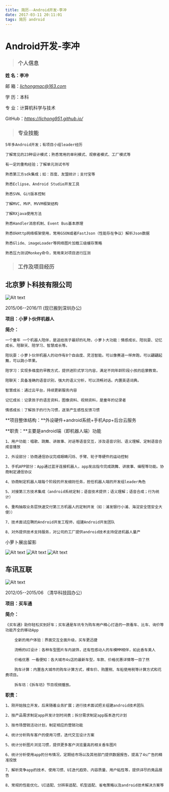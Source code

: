 ```yaml
---
title: 简历--Android开发-李冲
date: 2017-03-11 20:11:01
tags: 简历 android
---
```


# Android开发-李冲
> ### 个人信息

**姓 名：李冲**								                 



邮  箱：*lichongmac@163.com*

学 历：本科

专 业：计算机科学与技术

GitHub：*https://lichong951.github.io/*

> ### 专业技能

	5年多Android开发；有项目小组leader经历
	
	了解常见的23种设计模式；熟悉常用的单利模式、观察者模式、工厂模式等
	
	有一定的重构经验；了解单元测试书写
	
	熟悉第三方sdk集成；如：百度、友盟统计；支付宝等
	
	熟悉Eclipse、Android Studio开发工具
	
	熟悉SVN、Git版本控制
	
	了解MVC、MVP、MVVM框架结构
	
	了解RXjava使用方法
	
	熟悉Handler消息机制、Event Bus基本原理
	
	熟悉OkHttp网络框架使用，常用GSON或者FastJson（性能存在争议）解析Json数据
	
	熟悉Glide、imageLoader等网络图片加载三级缓存策略
	
	熟悉压力测试Monkey命令，常用来对项目进行压测

> ### 工作及项目经历



## 北京萝卜科技有限公司
![Alt text](http://omnk3xsvf.bkt.clouddn.com/luobotec_logo.jpg)

2015/06--2016/11  (现已搬到深圳办公)

**项目：小萝卜伙伴机器人**

**简介：**
	
	一个童年 一个机器人陪伴，是送给孩子最好的礼物，小萝卜大功能：情感成长、陪玩耍、记忆成长、陪聊天、陪学习、智慧成长等。

	陪玩耍：小萝卜伙伴机器人的动作有8个自由度、灵活智能。可以像赛道一样奔跑，可以翩翩起舞，可以跳小苹果。
	
	陪学习：实现多维度的早教方式，提供进阶式学习内容，满足不同年龄阶段小孩的启蒙教育。
	
	陪聊天：具备准确的语音识别，强大的语义分析，可以流畅对话。内置英语词典。
	
	智慧成长：通过云平台，持续更新服务内容
	
	记忆成长：记录孩子的语言资料，图像资料、视频资料，是童年的记录者
	
	情感成长：了解孩子的行为习惯，逐渐产生感性反馈习惯

**项目整体结构：**外设硬件+android系统+手机App+后台云服务

**职责：**主要是android端（即机器人端）功能
	
	1、用户功能：唱歌、跳舞、讲故事、对话等语音交互，涉及语音识别、语义理解、定制语音合成音播放
	
	2、外设部分：协商通信协议完成眼睛闪烁、手臂、轮子等硬件的运动控制
	
	3、手机APP部分：App通过蓝牙连接机器人，app发出指令完成跳舞、讲故事、编程等功能。协商制定通信协议
	
	4、协商制定机器人端每个阶段的开发细则任务，担任机器人端的开发组leader角色
	
	5、对接第三方技术集成（android系统定制；语音技术提供；语义理解；语音合成；行为统计）
	
	6、重构抽取业务层快速交付第三方机器人的定制开发（如：浦发银行小浦、海淀安全馆安全大使））
	
	7、技术面试应聘的Android开发工程师，组建Android开发团队
	
	8、对外提供技术支持服务，对公司的工厂提供android技术支持促进机器人量产
小萝卜展出留影
	
![Alt text](http://omnk3xsvf.bkt.clouddn.com/8af2f0c5a8fde293cbc8f82b7a074fa9.jpg)
![Alt text](http://omnk3xsvf.bkt.clouddn.com/8632c811ed366b500cae29cca7862129.jpg)
![Alt text](http://omnk3xsvf.bkt.clouddn.com/e7dceb8b3a2cea4eb0a04ebac4e95b8c.jpg)

## 车讯互联
![Alt text](http://omnk3xsvf.bkt.clouddn.com/chexun_logo.png)

2012/05--2015/06 （清华科技园办公）

**项目：买车通**

**简介：**
	
	《买车通》助你轻松买到好车；买车通是车讯专为购车用户精心打造的一款看车、比车、询价等功能齐全的移动App
	
		全新的用户体验：界面交互全面升级，买车更迅捷
	
		流畅的UI设计：各种车型图片车内装饰，还有性感动人的车模MM相伴，如此香车美人
	
		价格优惠 一看便知：各大城市4s店的最新车型，车款、价格优惠详情等一目了然
	
		购车计算：内置各大城市的购车计算方式，裸车价、购置税、车船使用税等计算方式和花费项目。
	
		拆车坊：《拆车坊》节目视频播放。
		
**职责：**

	1、刚开始独立开发，后来随着业务扩展；进行技术面试把关组建android技术团队
	
	2、按产品需求制定app开发计划时间表；拆分需求制定app版本迭代计划
	
	3、按市场营销活动计划，制定相应的营销功能
	
	4、统计分析购车客户的使用习惯，迭代交互设计方案
	
	5、统计分析图片浏览习惯，提供更多客户浏览量高的相关香车图片
	
	6、统计分析使用app的分布情况，定期给市场以及其他部门提供数据报告，提高了4s广告的精准投放
	
	7、解析竞争app的技术、使用习惯、UI迭代趋势、内容质量、用户粘性等，提供详尽的竟品报告
	
	8、常规的性能优化、UI适配、分辨率适配、机型适配、省电策略以及android技术解决方案等
	

	
	




